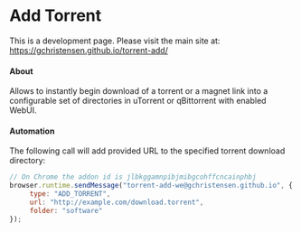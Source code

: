 # Add Torrent

This is a development page. Please visit the main site at: https://gchristensen.github.io/torrent-add/

#### About 

Allows to instantly begin download of a torrent or a magnet link into a 
configurable set of directories in uTorrent or qBittorrent with enabled WebUI. 

#### Automation

The following call will add provided URL to the specified torrent download directory:

```javascript
// On Chrome the addon id is jlbkggamnpibjmibgcohffcncainphbj
browser.runtime.sendMessage("torrent-add-we@gchristensen.github.io", {
     type: "ADD_TORRENT", 
     url: "http://example.com/download.torrent",
     folder: "software"
});
```
